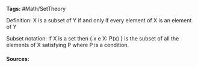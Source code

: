 **Tags:** #Math/SetTheory  

Definition:
X is a subset of Y if and only if every element of X is an element of Y 

Subset notation:
If X is a set then { x e X: P(x) } is the subset of all the elements of X satisfying P where P is a condition.

#### Sources: